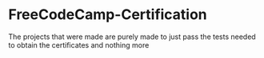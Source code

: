 # FreeCodeCamp-Certification
The projects that were made are purely made to just pass the tests needed to obtain the certificates and nothing more
